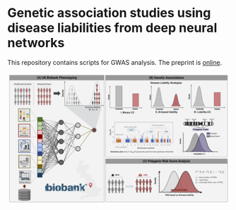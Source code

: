 # Genetic association studies using disease liabilities from deep neural networks

This repository contains scripts for GWAS analysis. The preprint is [online](https://www.medrxiv.org/content/10.1101/2023.01.18.23284383v1). 

<img src="blob/overview.png" width="800" >
